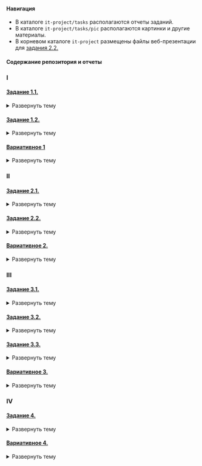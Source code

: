 #### Навигация
- В каталоге `it-project/tasks` располагаются отчеты заданий.
- В каталоге `it-project/tasks/pic` располагаются картинки и другие материалы.
- В корневом каталоге `it-project` размещены файлы веб-презентации для [задания 2.2.](tasks/2.2.md)

#### Содержание репозитория и отчеты
### I
#### [Задание 1.1.](tasks/1.1.md)
<details>
	<summary>Развернуть тему</summary>
	1. Создать репозиторий в системе контроля версий Git (на сайте GitHub) и выполнить базовый набор действий по работе с ним: выполнить операцию commit, создать ветку, выполнить клонирование репозитория, выполнить слияние двух веток. Создание отчета-репозитория о проделанной работе в GitHub, оформление с использованием разметки Markdown.
</details>

#### [Задание 1.2.](tasks/1.2.md)
<details>
	<summary>Развернуть тему</summary>
	2. Создание диаграммы Ганта для организации проектной деятельности по разработке компонента образовательной среды для образовательного учреждения и анализ потенциальных рисков. Создание отчета-репозитория в GitHub, оформление с использованием разметки Markdown.
</details>

#### [Вариативное 1](tasks/var1.md)
<details>
	<summary>Развернуть тему</summary>
	1. Анализ современных инструментов для быстрого прототипирования интерфейсов ИТ-продуктов. Создание презентации по наиболее эффективному инструменту из проанализированных решений. 
</details>

### II
#### [Задание 2.1.](tasks/2.1.md)
<details>
	<summary>Развернуть тему</summary>
	1. Создание дизайн-макета IT-продукта для компонента образовательной среды (или электронного образовательного ресурса) или собственного продукта, согласованного с преподавателем.
</details>

#### [Задание 2.2.](tasks/2.2.md)
<details>
	<summary>Развернуть тему</summary>
	2. Создание презентации-глоссария на тему «Гибкая методология SCRUM в образовательном процессе» средствами веб-технологий HTML, CSS, JS (Web- based slideshow) и оформление его в виде веб-сайта с использованием сервиса GitHub Pages.
</details>


#### [Вариативное 2.](tasks/var2.md)
<details>
	<summary>Развернуть тему</summary>
	1. Создание прототипа технического задания ИТ-продукта. По результатам создать отчет в репозитории GitHub, оформить его с использованием разметки Markdown.
</details>

### III

#### [Задание 3.1.](tasks/3.1.md)
<details>
	<summary>Развернуть тему</summary>
	1. Организация и проведение юзабилити-тестирования компонента образовательной среды образовательного учреждения и создание отчета о его результатах (в виде презентации или текстового документа) в GitHub, оформление с использованием разметки Markdown.
</details>


#### [Задание 3.2.](tasks/3.2.md)
<details>
	<summary>Развернуть тему</summary>
	2. Проведение юзабилити-тестирования с использованием шкалы "System Usability Scale" образовательного IT-продукта. Написание отчета по результатам тестирования в GitHub, оформление с использованием разметки markdown.
</details>

#### [Задание 3.3.](tasks/3.3.md)
<details>
	<summary>Развернуть тему</summary>
	3. Анализ работы модуля образовательной среды или IT-продукта корпоративного обучения и создание схемы с последовательностью выполняемых операций и оформление по результатам отчета в репозитории с использованием разметки Markdown.
</details>

#### [Вариативное 3.](tasks/var3.md)
<details>
	<summary>Развернуть тему</summary>
	1. Анализ функциональности инструмента профессионального решения образовательных задач и создание схемы с описанием операций, основных действующих лиц, которые эти операции могут выполнять. Предварительная оценка состава команды для разработки аналогичного инструмента, их ролей, сроков, задач для реализации.
</details>

### IV

#### [Задание 4.](tasks/4.1.md)
<details>
	<summary>Развернуть тему</summary>
	1. Изучив конкретную систему управления IT-проектами корпоративного обучения, использовав одну из стратегий ветвления (branching strategies) на основе сервиса GitHub реализовать добавление функции в существующем программном IT-проекте веб-ориентированной компоненте образовательной среды, предварительно создать запрос на добавление функционала (issue), спланировать временные затраты. Оформление отчета по результатам работы и презентации или одностраничного сайта с основными результатами. 
</details>


#### [Вариативное 4.](tasks/var4.md)
<details>
	<summary>Развернуть тему</summary>
	2. Анализ одной методологии разработки программных ИТ-продуктов для корпоративного обучения и создание презентации с её кратким описанием. Публичное представление.
</details>

